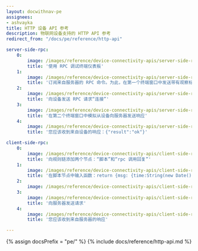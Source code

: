 ```yaml
---
layout: docwithnav-pe
assignees:
- ashvayka
title: HTTP 设备 API 参考
description: 物联网设备支持的 HTTP API 参考
redirect_from: "/docs/pe/reference/http-api"

server-side-rpc:
    0:
        image: /images/reference/device-connectivity-apis/server-side-rpc-http-1-pe.png
        title: '使用 RPC 调试终端仪表板'
    1:
        image: /images/reference/device-connectivity-apis/server-side-rpc-http-2-pe.png
        title: '订阅来自服务器的 RPC 命令。为此，在第一个终端窗口中发送带有观察标志的 GET 请求'
    2:
        image: /images/reference/device-connectivity-apis/server-side-rpc-http-3-pe.png
        title: '向设备发送 RPC 请求“连接”'
    3:
        image: /images/reference/device-connectivity-apis/server-side-rpc-http-4-pe.png
        title: '在第二个终端窗口中模拟从设备向服务器发送响应'
    4:
        image: /images/reference/device-connectivity-apis/server-side-rpc-http-5-pe.png
        title: '您应该收到来自设备的响应：{"result":"ok"}'

client-side-rpc:
    0:
        image: /images/reference/device-connectivity-apis/client-side-rpc-1-pe.png
        title: '向规则链添加两个节点：“脚本”和“rpc 调用回复”'
    1:
        image: /images/reference/device-connectivity-apis/client-side-rpc-2-pe.png
        title: '在脚本节点中输入函数：return {msg: {time:String(new Date())}, metadata: metadata, msgType: msgType};'
    2:
        image: /images/reference/device-connectivity-apis/client-side-rpc-3-pe.png
    3:
        image: /images/reference/device-connectivity-apis/client-side-rpc-http-4-pe.png
        title: '向服务器发送请求'
    4:
        image: /images/reference/device-connectivity-apis/client-side-rpc-http-5-pe.png
        title: '您应该收到来自服务器的响应'

---
```


{% assign docsPrefix = "pe/" %}
{% include docs/reference/http-api.md %}